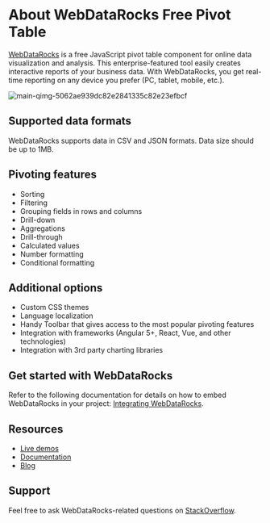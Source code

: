 # About WebDataRocks Free Pivot Table 
[WebDataRocks](https://www.webdatarocks.com/) is a free JavaScript pivot table component for online data visualization and analysis. This enterprise-featured tool easily creates interactive reports of your business data. With WebDataRocks, you get real-time reporting on any device you prefer (PC, tablet, mobile, etc.).

![main-qimg-5062ae939dc82e2841335c82e23efbcf](https://user-images.githubusercontent.com/33940017/39316115-0e78dd00-4981-11e8-84e9-f31a922fd7fc.gif)

## Supported data formats
WebDataRocks supports data in CSV and JSON formats. Data size should be up to 1MB.

## Pivoting features
- Sorting
- Filtering
- Grouping fields in rows and columns
- Drill-down
- Aggregations
- Drill-through
- Calculated values
- Number formatting
- Conditional formatting

## Additional options 
- Custom CSS themes
- Language localization 
- Handy Toolbar that gives access to the most popular pivoting features
- Integration with frameworks (Angular 5+, React, Vue, and other technologies)
- Integration with 3rd party charting libraries

## Get started with WebDataRocks
Refer to the following documentation for details on how to embed WebDataRocks in your project: [Integrating WebDataRocks](https://www.webdatarocks.com/doc/how-to-start-online-reporting/).

## Resources
- [Live demos](https://www.webdatarocks.com/demos/pivot-table-demo/)
- [Documentation](https://www.webdatarocks.com/doc/)
- [Blog](https://www.webdatarocks.com/blog/)

## Support
Feel free to ask WebDataRocks-related questions on [StackOverflow](https://stackoverflow.com/questions/tagged/webdatarocks).
